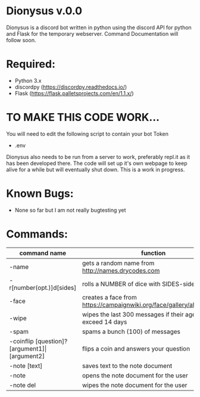 # Dionysus v.0.0
Dionysus is a discord bot written in python using the discord API for python and Flask for the temporary webserver. Command Documentation will follow soon.

# Required:
- Python 3.x
- discordpy (https://discordpy.readthedocs.io/)
- Flask (https://flask.palletsprojects.com/en/1.1.x/)


# TO MAKE THIS CODE WORK...
You will need to edit the following script to contain your bot Token
- .env

Dionysus also needs to be run from a server to work, preferably repl.it as it has been developed there. The code will set up it's own webpage to keep alive for a while but will eventually shut down. This is a work in progress.

# Known Bugs:
- None so far but I am not really bugtesting yet

# Commands:

| command name       | function        |
| ------------- |-------------|
|-name | gets a random name from http://names.drycodes.com |
|-r[number(opt.)]d[sides] | rolls a NUMBER of dice with SIDES-sides |
|-face| creates a face from https://campaignwiki.org/face/gallery/alex/random |
|-wipe| wipes the last 300 messages if their age does not exceed 14 days |
|-spam| spams a bunch (100) of messages |
|-coinflip [question]?[argument1]\|[argument2] | flips a coin and answers your question |
|-note [text] | saves text to the note document |
|-note| opens the note document for the user |
|-note del| wipes the note document for the user |
